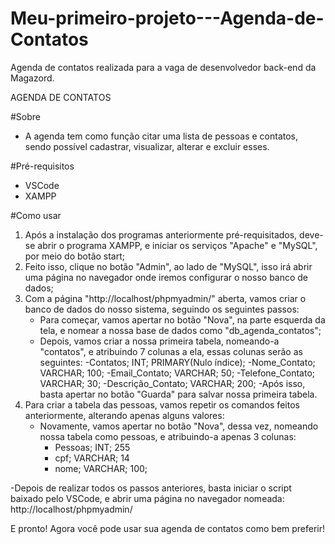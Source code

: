 # Meu-primeiro-projeto---Agenda-de-Contatos
Agenda de contatos realizada para a vaga de desenvolvedor back-end da Magazord.

AGENDA DE CONTATOS

#Sobre

- A agenda tem como função citar uma lista de pessoas e contatos, sendo possível cadastrar, visualizar, alterar e excluir esses.

#Pré-requisitos

- VSCode
- XAMPP

#Como usar 

1. Após a instalação dos programas anteriormente pré-requisitados, deve-se abrir o programa XAMPP,
 e iniciar os serviços "Apache" e "MySQL", por meio do botão start;
2. Feito isso, clique no botão "Admin", ao lado de "MySQL", isso irá abrir uma página no navegador onde iremos configurar o nosso banco de dados;
3. Com a página "http://localhost/phpmyadmin/" aberta, vamos criar o banco de dados do nosso sistema, seguindo os seguintes passos:
	- Para começar, vamos apertar no botão "Nova", na parte esquerda da tela, e nomear a nossa base de dados como "db_agenda_contatos";
	- Depois, vamos criar a nossa primeira tabela, nomeando-a "contatos", e atribuindo 7 colunas a ela, essas colunas serão as seguintes:
		-Contatos; INT; PRIMARY(Nulo índice);
		-Nome_Contato; VARCHAR; 100;
		-Email_Contato; VARCHAR; 50;
		-Telefone_Contato; VARCHAR; 30;
		-Descrição_Contato; VARCHAR; 200;
	-Após isso, basta apertar no botão "Guarda" para salvar nossa primeira tabela.
4. Para criar a tabela das pessoas, vamos repetir os comandos feitos anteriormente, alterando apenas alguns valores:
	- Novamente, vamos apertar no botão "Nova", dessa vez, nomeando nossa tabela como pessoas, e atribuindo-a apenas 3 colunas:
		- Pessoas; INT; 255
		- cpf; VARCHAR; 14
		- nome; VARCHAR; 100;

-Depois de realizar todos os passos anteriores, basta iniciar o script baixado pelo VSCode, e abrir uma página no navegador nomeada: http://localhost/phpmyadmin/

E pronto! Agora você pode usar sua agenda de contatos como bem preferir!

	


	
